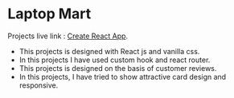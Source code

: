 # Laptop Mart

Projects live link : [Create React App](https://github.com/facebook/create-react-app).

* This projects is designed with React js and vanilla css.
* In this projects I have used custom hook and react router.
* This projects is designed on the basis of customer reviews.
* In this projects, I have tried to show attractive card design and responsive. 

